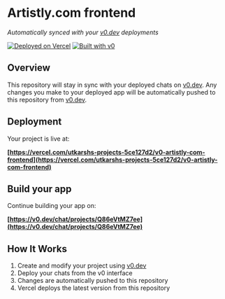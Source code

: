 # Artistly.com frontend

*Automatically synced with your [v0.dev](https://v0.dev) deployments*

[![Deployed on Vercel](https://img.shields.io/badge/Deployed%20on-Vercel-black?style=for-the-badge&logo=vercel)](https://vercel.com/utkarshs-projects-5ce127d2/v0-artistly-com-frontend)
[![Built with v0](https://img.shields.io/badge/Built%20with-v0.dev-black?style=for-the-badge)](https://v0.dev/chat/projects/Q86eVtMZ7ee)

## Overview

This repository will stay in sync with your deployed chats on [v0.dev](https://v0.dev).
Any changes you make to your deployed app will be automatically pushed to this repository from [v0.dev](https://v0.dev).

## Deployment

Your project is live at:

**[https://vercel.com/utkarshs-projects-5ce127d2/v0-artistly-com-frontend](https://vercel.com/utkarshs-projects-5ce127d2/v0-artistly-com-frontend)**

## Build your app

Continue building your app on:

**[https://v0.dev/chat/projects/Q86eVtMZ7ee](https://v0.dev/chat/projects/Q86eVtMZ7ee)**

## How It Works

1. Create and modify your project using [v0.dev](https://v0.dev)
2. Deploy your chats from the v0 interface
3. Changes are automatically pushed to this repository
4. Vercel deploys the latest version from this repository